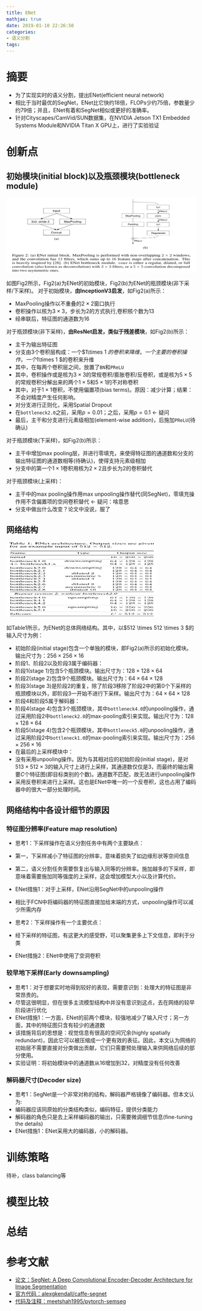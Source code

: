 ```yaml
---
title: ENet
mathjax: true
date: 2019-01-10 22:26:50
categories: 
- 语义分割
tags:
---
```


# 摘要

- 为了实现实时的语义分割，提出ENet(efficient neural network)
- 相比于当时最优的SegNet，ENet比它快约18倍，FLOPs少约75倍，参数量少约79倍；并且，ENet有着和SegNet相似或更好的准确率。
 - 针对Cityscapes/CamVid/SUN数据集，在NVIDIA Jetson TX1 Embedded Systems Module和NVIDIA Titan X GPU上，进行了实验验证

<!-- more -->

# 创新点

## 初始模块(initial block)以及瓶颈模块(bottleneck module)
<img src="/images/ENet/1.png"  width = "900" height = "200"/>

如图Fig2所示，Fig2(a)为ENet的初始模块，Fig2(b)为ENet的瓶颈模块(非下采样/下采样)。
对于初始模块，**由InceptionV3启发**，如Fig2(a)所示：
 - MaxPooling操作以不重叠的$2 \times 2$窗口执行
 - 卷积操作以核为$3 \times 3$，步长为2的方式执行,卷积核个数为13
 - 经串联后，特征图的通道数为16

对于瓶颈模块(非下采样)，**由ResNet启发，类似于残差模块**，如Fig2(b)所示：
- 主干为输出特征图
- 分支由3个卷积层构成：一个$1\times 1 $的卷积来降维，一个主要的卷积操作，一个$1\times 1 $的卷积来升维
 - 其中，在每两个卷积层之间，放置了`BN`和`PReLU`
 - 其中，卷积操作或是核为$3 \times 3$的常规卷积/膨胀卷积/反卷积，或是核为$5 \times 5$的常规卷积分解出来的两个$1 \times 5$和$5 \times 1$的不对称卷积
 - 其中，对于$1\times1$卷积，不使用偏置项(bias terms)。原因：减少计算；结果：不会对精度产生任何影响。
- 对分支进行正则化，采用Spatial Dropout
 - 在`bottleneck2.0`之前，采用$p=0.01$；之后，采用$p=0.1$     <- 疑问
- 最后，主干和分支进行元素级相加(element-wise addition)，后施加`PReLU`(待确认)

对于瓶颈模块(下采样)，如Fig2(b)所示：
- 主干中增加max pooling层，并进行零填充，来使得特征图的通道数和分支的输出特征图的通道数相等(待确认)，使得支持元素级相加
- 分支中的第一个$1\times1$卷积用核为$2\times 2$且步长为2的卷积替代


对于瓶颈模块(上采样)：
- 主干中的max pooling操作用max unpooling操作替代(同SegNet)，零填充操作用不含偏置项的空间卷积替代 <- 疑问：啥意思
- 分支中做出什么改变？论文中没说，服了


## 网络结构
<img src="/images/ENet/2.png"  width = "400" height = "200"/>

如Table1所示，为ENet的总体网络结构。其中，以$512 \times 512 \times 3 $的输入尺寸为例：

- 初始阶段(initial stage)包含一个单独的模块，即Fig2(a)所示的初始化模块。输出尺寸为：$256\times 256 \times 16$
- 阶段1、阶段2以及阶段3属于编码器：
 - 阶段1(stage 1)包含5个瓶颈模块。输出尺寸为：$128\times 128 \times 64$
 - 阶段2(stage 2)包含9个瓶颈模块。输出尺寸为：$64\times 64 \times 128$
 - 阶段3(stage 3)是阶段2的重复，除了阶段3移除了阶段2中的第0个下采样的瓶颈模块以外，即阶段3一开始不进行下采样。输出尺寸为：$64\times 64 \times 128$
- 阶段4和阶段5属于解码器：
 - 阶段4(stage 4)包含3个瓶颈模块，其中`bottleneck4.0`的unpooling操作，通过采用阶段2中`bottleneck2.0`的max-pooling索引来实现。输出尺寸为：$128\times 128 \times 64$
 - 阶段5(stage 4)包含2个瓶颈模块，其中`bottleneck5.0`的unpooling操作，通过采用阶段2中`bottleneck1.0`的max-pooling索引来实现。输出尺寸为：$256\times 256 \times 16$
- 在最后的上采样模块中：
 - 没有采用unpooling操作。因为与其相对应的初始阶段(initial stage)，是对$513 \times 512 \times 3$的输入尺寸上进行上采样，其通道数仅仅是3，而最终的输出需要$C$个特征图(即目标类别的个数)。通道数不匹配，故无法进行unpooling操作
 - 采用反卷积来进行上采样。这也是ENet中唯一的一个反卷积，这也占用了编码器中的很大一部分处理时间。

## 网络结构中各设计细节的原因
### 特征图分辨率(Feature map resolution)
- 思考1：下采样操作在语义分割任务中有两个主要缺点：
 - 第一，下采样减小了特征图的分辨率，意味着损失了如边缘形状等空间信息
 - 第二，语义分割任务需要恢复出与输入同等的分辨率。施加越多的下采样，即意味着需要施加同等强度的上采样，这会增加模型大小以及计算代价。
- ENet措施1：对于上采样，ENet沿用SegNet中的unpooling操作
 - 相比于FCN中将编码器的特征图直接加给末端的方式，unpooling操作可以减少所需内存

- 思考2：下采样操作有一个主要优点：
 - 经下采样的特征图，有这更大的感受野，可以聚集更多上下文信息，即利于分类
- ENet措施2：ENet中使用了空洞卷积

### 较早地下采样(Early downsampling)
- 思考1：对于想要实时地得到较好的表现，需要意识到：处理大的特征图是非常昂贵的。
 - 尽管这很明显，但在很多主流模型结构中并没有意识到这点，去在网络的较早阶段进行优化
- ENet措施1：一方面，ENet的前两个模块，较强地减少了输入尺寸；另一方面，其中的特征图只含有较少的通道数
 - 该措施背后的思想是：视觉信息有很高的空间冗余(highly spatially redundant)，因此它可以被压缩成一个更有效的表征。因此，本文认为网络的初始层不需要直接对分类做出贡献，它们只需要预处理输入来供网络后续的部分使用。
 - 实验证明：将初始模块中的通道数从16增加到32，对精度没有任何改善

### 解码器尺寸(Decoder size)
- 思考1：SegNet是一个非常对称的结构，解码器严格镜像了编码器。但本文认为:
 - 编码器应该同原始的分类结构类似，编码特征，提供分类能力
 - 解码器的角色只是去上采样编码器的输出，只需要微调细节信息(fine-tuning the details)
- ENet措施1：ENet采用大的编码器，小的解码器。


# 训练策略
待补，class balancing等

# 模型比较

# 总结



# 参考文献

- [论文：SegNet: A Deep Convolutional Encoder-Decoder Architecture for Image Segmentation](https://arxiv.org/pdf/1511.00561.pdf)
- [官方代码：alexgkendall/caffe-segnet](https://github.com/alexgkendall/caffe-segnet)
- [代码及注释：meetshah1995/pytorch-semseg](https://github.com/liminn/pytorch-semseg/blob/master/ptsemseg/models/segnet.py)


